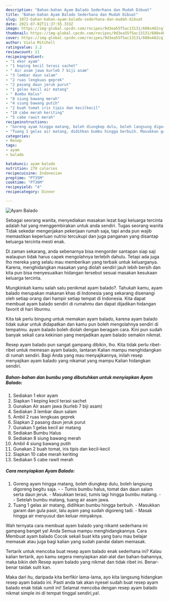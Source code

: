 ```yaml
---
description: "Bahan-bahan Ayam Balado Sederhana dan Mudah Dibuat"
title: "Bahan-bahan Ayam Balado Sederhana dan Mudah Dibuat"
slug: 1072-bahan-bahan-ayam-balado-sederhana-dan-mudah-dibuat
date: 2021-07-02T11:37:55.333Z
image: https://img-global.cpcdn.com/recipes/9d3ea55f5ac13131/680x482cq70/ayam-balado-foto-resep-utama.jpg
thumbnail: https://img-global.cpcdn.com/recipes/9d3ea55f5ac13131/680x482cq70/ayam-balado-foto-resep-utama.jpg
cover: https://img-global.cpcdn.com/recipes/9d3ea55f5ac13131/680x482cq70/ayam-balado-foto-resep-utama.jpg
author: Viola Mitchell
ratingvalue: 3.2
reviewcount: 11
recipeingredient:
- "1 ekor ayam"
- "1 keping kecil terasi sachet"
- " Air asam jawa kurleb 7 biji asam"
- "3 lembar daun salam"
- "2 ruas lengkuas geprek"
- "2 pasang daun jeruk purut"
- "1 gelas kecil air matang"
- " Bumbu Halus"
- "8 siung bawang merah"
- "4 siung bawang putih"
- "2 buah tomat iris tipis dan kecilkecil"
- "10 cabe merah keriting"
- "5 cabe rawit merah"
recipeinstructions:
- "Goreng ayam hingga matang, boleh diungkep dulu, boleh langsung digoreng begitu saja.  Tumis bumbu halus, tomat dan daun salam serta daun jeruk. Masukkan terasi, tumis lagi hingga bumbu matang.  Setelah bumbu matang, tuang air asam jawa."
- "Tuang 1 gelas air matang, didihkan bumbu hingga berbuih. Masukkan garam dan gula pasir, lalu ayam yang sudah digoreng tadi. Masak hingga air menyusut dan keluar minyaknya."
categories:
- Resep
tags:
- ayam
- balado

katakunci: ayam balado 
nutrition: 270 calories
recipecuisine: Indonesian
preptime: "PT35M"
cooktime: "PT36M"
recipeyield: "4"
recipecategory: Dinner

---
```



![Ayam Balado](https://img-global.cpcdn.com/recipes/9d3ea55f5ac13131/680x482cq70/ayam-balado-foto-resep-utama.jpg)

Sebagai seorang wanita, menyediakan masakan lezat bagi keluarga tercinta adalah hal yang menggembirakan untuk anda sendiri. Tugas seorang  wanita Tidak sekedar mengerjakan pekerjaan rumah saja, tapi anda pun wajib memastikan keperluan nutrisi tercukupi dan juga panganan yang disantap keluarga tercinta mesti enak.

Di zaman  sekarang, anda sebenarnya bisa mengorder santapan siap saji walaupun tidak harus capek mengolahnya terlebih dahulu. Tetapi ada juga lho mereka yang selalu mau memberikan yang terbaik untuk keluarganya. Karena, menghidangkan masakan yang diolah sendiri jauh lebih bersih dan kita pun bisa menyesuaikan hidangan tersebut sesuai masakan kesukaan keluarga tercinta. 



Mungkinkah kamu salah satu penikmat ayam balado?. Tahukah kamu, ayam balado merupakan makanan khas di Indonesia yang sekarang disenangi oleh setiap orang dari hampir setiap tempat di Indonesia. Kita dapat membuat ayam balado sendiri di rumahmu dan dapat dijadikan hidangan favorit di hari liburmu.

Kita tak perlu bingung untuk memakan ayam balado, karena ayam balado tidak sukar untuk didapatkan dan kamu pun boleh mengolahnya sendiri di tempatmu. ayam balado boleh diolah dengan beragam cara. Kini pun sudah banyak sekali cara kekinian yang menjadikan ayam balado semakin nikmat.

Resep ayam balado pun sangat gampang dibikin, lho. Kita tidak perlu ribet-ribet untuk memesan ayam balado, lantaran Kalian mampu menghidangkan di rumah sendiri. Bagi Anda yang mau menyajikannya, inilah resep menyajikan ayam balado yang nikamat yang mampu Kalian hidangkan sendiri.

<!--inarticleads1-->

##### Bahan-bahan dan bumbu yang dibutuhkan untuk menyiapkan Ayam Balado:

1. Sediakan 1 ekor ayam
1. Siapkan 1 keping kecil terasi sachet
1. Gunakan  Air asam jawa (kurleb 7 biji asam)
1. Sediakan 3 lembar daun salam
1. Ambil 2 ruas lengkuas geprek
1. Siapkan 2 pasang daun jeruk purut
1. Gunakan 1 gelas kecil air matang
1. Sediakan  Bumbu Halus
1. Sediakan 8 siung bawang merah
1. Ambil 4 siung bawang putih
1. Gunakan 2 buah tomat, iris tipis dan kecil-kecil
1. Siapkan 10 cabe merah keriting
1. Sediakan 5 cabe rawit merah




<!--inarticleads2-->

##### Cara menyiapkan Ayam Balado:

1. Goreng ayam hingga matang, boleh diungkep dulu, boleh langsung digoreng begitu saja. -  - Tumis bumbu halus, tomat dan daun salam serta daun jeruk. - Masukkan terasi, tumis lagi hingga bumbu matang. -  - Setelah bumbu matang, tuang air asam jawa.
1. Tuang 1 gelas air matang, didihkan bumbu hingga berbuih. - Masukkan garam dan gula pasir, lalu ayam yang sudah digoreng tadi. - Masak hingga air menyusut dan keluar minyaknya.




Wah ternyata cara membuat ayam balado yang nikamt sederhana ini gampang banget ya! Anda Semua mampu menghidangkannya. Cara Membuat ayam balado Cocok sekali buat kita yang baru mau belajar memasak atau juga bagi kalian yang sudah pandai dalam memasak.

Tertarik untuk mencoba buat resep ayam balado enak sederhana ini? Kalau kalian tertarik, ayo kamu segera menyiapkan alat-alat dan bahan-bahannya, maka bikin deh Resep ayam balado yang nikmat dan tidak ribet ini. Benar-benar taidak sulit kan. 

Maka dari itu, daripada kita berfikir lama-lama, ayo kita langsung hidangkan resep ayam balado ini. Pasti anda tak akan nyesel sudah buat resep ayam balado enak tidak rumit ini! Selamat mencoba dengan resep ayam balado nikmat simple ini di tempat tinggal sendiri,ya!.

